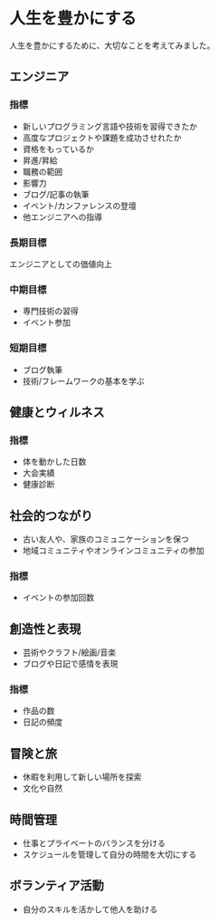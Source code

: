 # 人生を豊かにする

人生を豊かにするために、大切なことを考えてみました。

## エンジニア

### 指標

- 新しいプログラミング言語や技術を習得できたか
- 高度なプロジェクトや課題を成功させれたか
- 資格をもっているか
- 昇進/昇給
- 職務の範囲
- 影響力
- ブログ/記事の執筆
- イベント/カンファレンスの登壇
- 他エンジニアへの指導

### 長期目標

エンジニアとしての価値向上

### 中期目標

- 専門技術の習得
- イベント参加

### 短期目標

- ブログ執筆
- 技術/フレームワークの基本を学ぶ

## 健康とウィルネス

### 指標

- 体を動かした日数
- 大会実績
- 健康診断

## 社会的つながり

- 古い友人や、家族のコミュニケーションを保つ
- 地域コミュニティやオンラインコミュニティの参加

### 指標

- イベントの参加回数

## 創造性と表現

- 芸術やクラフト/絵画/音楽
- ブログや日記で感情を表現

### 指標

- 作品の数
- 日記の頻度

## 冒険と旅

- 休暇を利用して新しい場所を探索
- 文化や自然

## 時間管理

- 仕事とプライベートのバランスを分ける
- スケジュールを管理して自分の時間を大切にする

## ボランティア活動

- 自分のスキルを活かして他人を助ける

